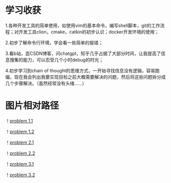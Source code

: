 # 学习收获

1.各种开发工具的简单使用，如使用vim的基本命令，编写shell脚本，git的工作流程；对开发工具clion，cmake，catkin的初步认识；docker开发环境的使用；

2.初步了解命令行环境，学会看一些简单的报错；

3.看b站，逛CSDN博客，问chatgpt，知乎几乎占据了大部分时间，让我提高了信息搜集的能力，可以忍受几个小时debug的时光；

4.初步学习到chain of thought的思维方式，一开始寻找信息没有逻辑，容易跑偏，现在我会列出我要实现目标之前大概需要解决的问题，然后将这些问题拆分成几个步骤解决。（虽然经常没有头绪……）

# 图片相对路径

！[problem 1.1](huasheng-maker/1.png)

！[problem 1.2](huasheng-maker/1_2.png)

！[problem 2.1](huasheng-maker/2.png)

！[problem 2.2](huasheng-maker/2_2.png)

！[problem 3.1](huasheng-maker/3.png)

！[problem 3.2](huasheng-maker/3_2.png)
